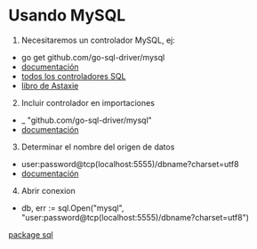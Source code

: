 # Usando MySQL

1. Necesitaremos un controlador MySQL, ej:
  - go get github.com/go-sql-driver/mysql
  - [documentación](https://github.com/go-sql-driver/mysql#installation)
  - [todos los controladores SQL](https://github.com/golang/go/wiki/SQLDrivers)
  - [libro de Astaxie](https://astaxie.gitbooks.io/build-web-application-with-golang/content/en/05.2.html)
2. Incluir controlador en importaciones
  - _ "github.com/go-sql-driver/mysql"
  - [documentación](https://github.com/go-sql-driver/mysql#usage)
3. Determinar el nombre del origen de datos
  - user:password@tcp(localhost:5555)/dbname?charset=utf8
  - [documentación](https://github.com/go-sql-driver/mysql#dsn-data-source-name)
4. Abrir conexion
  - db, err := sql.Open("mysql", "user:password@tcp(localhost:5555)/dbname?charset=utf8")

[package sql](https://godoc.org/database/sql)